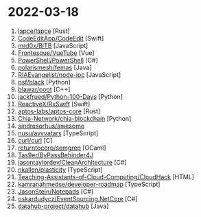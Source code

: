 # 2022-03-18

1. [lapce/lapce](https://github.com/lapce/lapce "Lightning-fast and Powerful Code Editor written in Rust") [Rust]
2. [CodeEditApp/CodeEdit](https://github.com/CodeEditApp/CodeEdit "CodeEdit App for macOS – Elevate your code editing experience. Open source, free forever.") [Swift]
3. [mrd0x/BITB](https://github.com/mrd0x/BITB "Browser In The Browser (BITB) Templates") [JavaScript]
4. [Frontesque/VueTube](https://github.com/Frontesque/VueTube "A simple FOSS video streaming client aimed to recreate ALL features from their respective apps (and more)") [Vue]
5. [PowerShell/PowerShell](https://github.com/PowerShell/PowerShell "PowerShell for every system!") [C#]
6. [polarismesh/femas](https://github.com/polarismesh/femas "Cloud native multi-runtime microservice framework") [Java]
7. [RIAEvangelist/node-ipc](https://github.com/RIAEvangelist/node-ipc "Inter Process Communication Module for node supporting Unix sockets, TCP, TLS, and UDP. Giving lightning speed on Linux, Mac, and Windows. Neural Networking in Node.JS") [JavaScript]
8. [psf/black](https://github.com/psf/black "The uncompromising Python code formatter") [Python]
9. [blawar/ooot](https://github.com/blawar/ooot "") [C++]
10. [jackfrued/Python-100-Days](https://github.com/jackfrued/Python-100-Days "Python - 100天从新手到大师") [Python]
11. [ReactiveX/RxSwift](https://github.com/ReactiveX/RxSwift "Reactive Programming in Swift") [Swift]
12. [aptos-labs/aptos-core](https://github.com/aptos-labs/aptos-core "A layer 1 for everyone!") [Rust]
13. [Chia-Network/chia-blockchain](https://github.com/Chia-Network/chia-blockchain "Chia blockchain python implementation (full node, farmer, harvester, timelord, and wallet)") [Python]
14. [sindresorhus/awesome](https://github.com/sindresorhus/awesome "😎 Awesome lists about all kinds of interesting topics") 
15. [nusu/avvvatars](https://github.com/nusu/avvvatars "Beautifully crafted unique avatar placeholder for your next react project") [TypeScript]
16. [curl/curl](https://github.com/curl/curl "A command line tool and library for transferring data with URL syntax, supporting DICT, FILE, FTP, FTPS, GOPHER, GOPHERS, HTTP, HTTPS, IMAP, IMAPS, LDAP, LDAPS, MQTT, POP3, POP3S, RTMP, RTMPS, RTSP, SCP, SFTP, SMB, SMBS, SMTP, SMTPS, TELNET and TFTP. libcurl offers a myriad of powerful features") [C]
17. [returntocorp/semgrep](https://github.com/returntocorp/semgrep "Lightweight static analysis for many languages. Find bug variants with patterns that look like source code.") [OCaml]
18. [Tas9er/ByPassBehinder4J](https://github.com/Tas9er/ByPassBehinder4J "冰蝎Java WebShell自动化免杀生成") 
19. [jasontaylordev/CleanArchitecture](https://github.com/jasontaylordev/CleanArchitecture "Clean Architecture Solution Template for .NET 6") [C#]
20. [nkallen/plasticity](https://github.com/nkallen/plasticity "") [TypeScript]
21. [Teaching-Assistants-of-Cloud-Computing/CloudHack](https://github.com/Teaching-Assistants-of-Cloud-Computing/CloudHack "") [HTML]
22. [kamranahmedse/developer-roadmap](https://github.com/kamranahmedse/developer-roadmap "Roadmap to becoming a developer in 2022") [TypeScript]
23. [JasonStein/Notepads](https://github.com/JasonStein/Notepads "A modern, lightweight text editor with a minimalist design.") [C#]
24. [oskardudycz/EventSourcing.NetCore](https://github.com/oskardudycz/EventSourcing.NetCore "Examples and Tutorials of Event Sourcing in .NET") [C#]
25. [datahub-project/datahub](https://github.com/datahub-project/datahub "The Metadata Platform for the Modern Data Stack") [Java]
